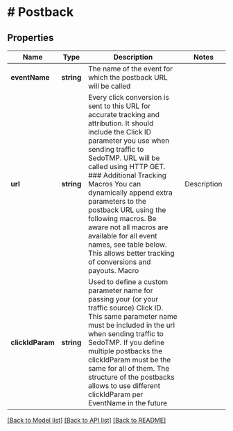 # # Postback

## Properties

Name | Type | Description | Notes
------------ | ------------- | ------------- | -------------
**eventName** | **string** | The name of the event for which the postback URL will be called |
**url** | **string** | Every click conversion is sent to this URL for accurate tracking and attribution. It should include the Click ID parameter you use when sending traffic to SedoTMP. URL will be called using HTTP GET.  ### Additional Tracking Macros You can dynamically append extra parameters to the postback URL using the following macros. Be aware not all macros are available for all event names, see table below. This allows better tracking of conversions and payouts.  Macro            | Description  | Example | Available for Event Name -----------------|--------------|--------------|----------- {campaign}       |  Campaign ID  | 12345 | all {click_id}       |  Click ID for conversion tracking. Important: attach always the same parameter name to the traffic URL when sending traffic to SedoTMP. | abc123xyz | all {epayout}        |  Estimated payout amount | 0.123 | CLICK {country}        |  2-letter ISO country code | US | all {country_name}   |  Full country name | United States | all {state}          |  State code or name | CA / California | all {city}           |  City name | Los Angeles | all {zip}            |  ZIP/postal code | 90001 | all {os_type}        |  Visitor&#39;s operating system | WINDOWS | all {browser}        |  Visitor&#39;s browser type | CHROME | all {device_type}    |  Device type (Mobile/Desktop) | MOBILE | all {device_brand}   |  Device brand | APPLE | all {subid1},{subid2},{subid3},{subid4},{subid5} | Custom subids that can be passed for additional traffic segmentation | AdSetID, PictureID, etc. | all |
**clickIdParam** | **string** | Used to define a custom parameter name for passing your (or your traffic source) Click ID. This same parameter name must be included in the url when sending traffic to SedoTMP. If you define multiple postbacks the clickIdParam must be the same for all of them. The structure of the postbacks allows to use different clickIdParam per EventName in the future |

[[Back to Model list]](../../README.md#models) [[Back to API list]](../../README.md#endpoints) [[Back to README]](../../README.md)
